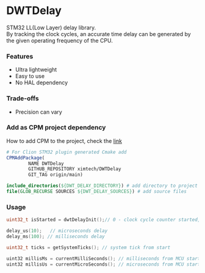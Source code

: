 # DWTDelay
STM32 LL(Low Layer) delay library.\
By tracking the clock cycles, an accurate time delay can be generated by the given operating frequency of the CPU.

### Features
- Ultra lightweight
- Easy to use
- No HAL dependency

### Trade-offs
- Precision can vary

### Add as CPM project dependency
How to add CPM to the project, check the [link](https://github.com/cpm-cmake/CPM.cmake)
```cmake
# For Clion STM32 plugin generated Cmake add
CPMAddPackage(
        NAME DWTDelay
        GITHUB_REPOSITORY ximtech/DWTDelay
        GIT_TAG origin/main)

include_directories(${DWT_DELAY_DIRECTORY}) # add directory to project
file(GLOB_RECURSE SOURCES ${DWT_DELAY_SOURCES}) # add source files
```

### Usage
```C
uint32_t isStarted = dwtDelayInit();// 0 - clock cycle counter started, 1 - clock cycle counter not started

delay_us(10);   // microseconds delay
delay_ms(100); // milliseconds delay

uint32_t ticks = getSystemTicks(); // system tick from start

uint32 millisMs = currentMilliSeconds(); // milliseconds from MCU start
uint32 millisUs = currentMicroSeconds(); // microseconds from MCU start
```
